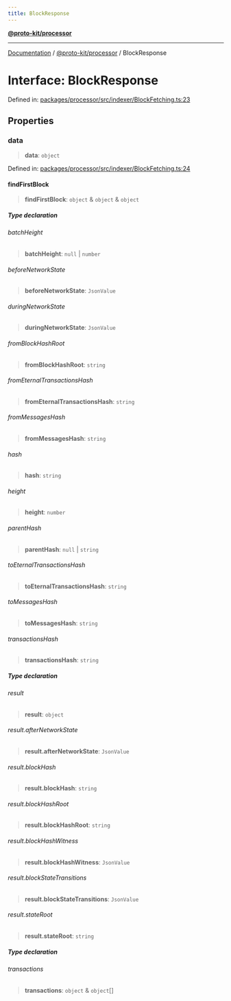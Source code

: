 ```yaml
---
title: BlockResponse
---
```


[**@proto-kit/processor**](../README.md)

***

[Documentation](../../../README.md) / [@proto-kit/processor](../README.md) / BlockResponse

# Interface: BlockResponse

Defined in: [packages/processor/src/indexer/BlockFetching.ts:23](https://github.com/proto-kit/framework/blob/28efa802e3737fc3b77339148b307ef7246f3ef1/packages/processor/src/indexer/BlockFetching.ts#L23)

## Properties

### data

> **data**: `object`

Defined in: [packages/processor/src/indexer/BlockFetching.ts:24](https://github.com/proto-kit/framework/blob/28efa802e3737fc3b77339148b307ef7246f3ef1/packages/processor/src/indexer/BlockFetching.ts#L24)

#### findFirstBlock

> **findFirstBlock**: `object` & `object` & `object`

##### Type declaration

###### batchHeight

> **batchHeight**: `null` \| `number`

###### beforeNetworkState

> **beforeNetworkState**: `JsonValue`

###### duringNetworkState

> **duringNetworkState**: `JsonValue`

###### fromBlockHashRoot

> **fromBlockHashRoot**: `string`

###### fromEternalTransactionsHash

> **fromEternalTransactionsHash**: `string`

###### fromMessagesHash

> **fromMessagesHash**: `string`

###### hash

> **hash**: `string`

###### height

> **height**: `number`

###### parentHash

> **parentHash**: `null` \| `string`

###### toEternalTransactionsHash

> **toEternalTransactionsHash**: `string`

###### toMessagesHash

> **toMessagesHash**: `string`

###### transactionsHash

> **transactionsHash**: `string`

##### Type declaration

###### result

> **result**: `object`

###### result.afterNetworkState

> **result.afterNetworkState**: `JsonValue`

###### result.blockHash

> **result.blockHash**: `string`

###### result.blockHashRoot

> **result.blockHashRoot**: `string`

###### result.blockHashWitness

> **result.blockHashWitness**: `JsonValue`

###### result.blockStateTransitions

> **result.blockStateTransitions**: `JsonValue`

###### result.stateRoot

> **result.stateRoot**: `string`

##### Type declaration

###### transactions

> **transactions**: `object` & `object`[]
